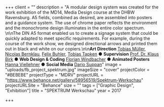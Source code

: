 +++
client = ""
description = "A modular design system was created for the work exhibition of the MD14, Media Design course at the DHBW Ravensburg. A5 fields, combined as desired, are assembled into posters and a guidance system. The use of chrome paper reflects the environment and the monochrome design illuminates in the entire color spectrum. \n\nThe DIN A5 format enabled us to create a signage system that could be quickly adapted to meet specific requirements. For example, during the course of the work show, we designed directional arrows and printed them out in black and white on our copiers.\n\n**Art Direction** [Tobias Müller](http://tobiasmueller.design/), [Nicolas Bernklau](http://nicolasbernklau.de/), [Felix Buhler](http://felix-buhler.de/), [Tobias Tapken](https://www.behance.net/towbee) ● **Supervision** [Prof. Dr. Klaus Birk](http://www.klausbirk.com/) ● **Web Design & Coding** [Florian Windbacher](http://i.workfor.pizza/) ● **Animated Posters** [Hanna Viellehner](http://hannaviellehner.de/) ● **Social Media** [Dario Suppan](http://dario-suppan.de/)"
image = "uploads/fb_project_spektrum.jpg"
imageSize = "cover"
projectColor = "#BEBEBE"
projectType = "MDRV"
projectURL = "https://www.behance.net/gallery/58956519/Spektrum-Werkschau"
projectURLSite = "Behance"
size = ""
tags = ["Graphic Design", "Exhibition"]
title = "SPEKTRUM Werkschau"
year = 2017

+++
